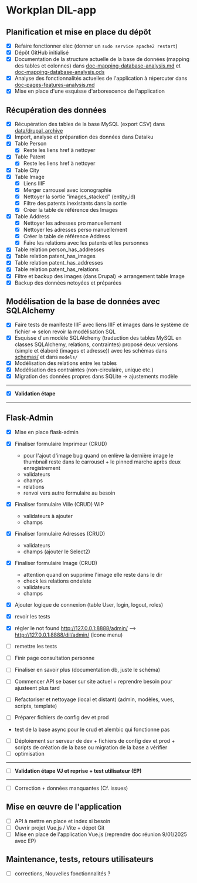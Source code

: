 # Workplan DIL-app

## Planification et mise en place du dépôt

- [X] Refaire fonctionner elec (donner un `sudo service apache2 restart`)
- [X] Dépôt GitHub initialisé
- [X] Documentation de la structure actuelle de la base de données (mapping des tables et colonnes) dans [doc-mapping-database-analysis.md](Analysis/doc-mapping-database-analysis.md) et [doc-mapping-database-analysis.ods](Analysis/doc-mapping-database-analysis.ods)
- [X] Analyse des fonctionnalités actuelles de l'application à répercuter dans [doc-pages-features-analysis.md](Analysis/doc-pages-features-analysis.md)
- [X] Mise en place d'une esquisse d'arborescence de l'application

## Récupération des données

- [X] Récupération des tables de la base MySQL (export CSV) dans [data/drupal_archive](../../data/drupal_archive)
- [X] Import, analyse et préparation des données dans Dataiku
- [X] Table Person
  - [X] Reste les liens href à nettoyer
- [X] Table Patent
  - [X] Reste les liens href à nettoyer
- [X] Table City
- [X] Table Image
  - [X] Liens IIIF 
  - [X] Merger carrousel avec iconographie
  - [X] Nettoyer la sortie "images_stacked" (entity_id)
  - [X] Filtre des patents inexistants dans la sortie
  - [X] Créer la table de référence des Images
- [X] Table Address
  - [X] Nettoyer les adresses pro manuellement
  - [X] Nettoyer les adresses perso manuellement
  - [X] Créer la table de référence Address
  - [X] Faire les relations avec les patents et les personnes
- [X] Table relation person_has_addresses
- [X] Table relation patent_has_images
- [X] Table relation patent_has_addresses
- [X] Table relation patent_has_relations
- [X] Filtre et backup des images (dans Drupal) => arrangement table Image
- [X] Backup des données netoyées et préparées

## Modélisation de la base de données avec SQLAlchemy

- [X] Faire tests de manifeste IIIF avec liens IIIF et images dans le système de fichier => selon revoir la modélisation SQL
- [X] Esquisse d'un modèle SQLAlchemy (traduction des tables MySQL en classes SQLAlchemy, relations, contraintes) proposé deux versions (simple et élaboré (images et adresse)) avec les schémas dans [schemas/](Proposal/schemas) et dans `models/`
- [X] Modélisation des relations entre les tables
- [X] Modélisation des contraintes (non-circulaire, unique etc.)
- [X] Migration des données propres dans SQLite -> ajustements modèle

---
- [X] **Validation étape**
---

## Flask-Admin

- [X] Mise en place flask-admin


- [X] Finaliser formulaire Imprimeur (CRUD)
    - pour l'ajout d'image bug quand on enlève la dernière image le thumbnail reste dans le carrousel + le pinned marche après deux enregistrement
    - validateurs
    - champs
    - relations
    - renvoi vers autre formulaire au besoin
- [X] Finaliser formulaire Ville (CRUD) WIP
  - validateurs à ajouter
  - champs
- [X] Finaliser formulaire Adresses (CRUD)
  - validateurs
  - champs (ajouter le Select2)
- [X] Finaliser formulaire Image (CRUD)
  - attention quand on supprime l'image elle reste dans le dir
  - check les relations ondelete
  - validateurs
  - champs
- [X] Ajouter logique de connexion (table User, login, logout, roles)
- [X] revoir les tests
- [X] régler le not found http://127.0.0.1:8888/admin/ --> http://127.0.0.1:8888/dil/admin/ (icone menu)
- [ ] remettre les tests
- [ ] Finir page consultation personne
- [ ] Finaliser en savoir plus (documentation db, juste le schéma)
- [ ] Commencer API se baser sur site actuel + reprendre besoin pour ajusteent plus tard
- [ ] Refactoriser et nettoyage (local et distant) (admin, modèles, vues, scripts, template)
- [ ] Préparer fichiers de config dev et prod
- test de la base async pour le crud et alembic qui fonctionne pas
- [ ] Déploiement sur serveur de dev + fichiers de config dev et prod + scripts de création de la base ou migration de la base a vérifier
- [ ] optimisation
---
- [ ] **Validation étape VJ et reprise + test utilisateur (EP)**
---
- [ ] Correction + données manquantes (Cf. issues)

## Mise en œuvre de l'application

- [ ] API à mettre en place et index si besoin
- [ ] Ouvrir projet Vue.js / Vite + dépot Git
- [ ] Mise en place de l'application Vue.js (reprendre doc réunion 9/01/2025 avec EP)

## Maintenance, tests, retours utilisateurs

- [ ] corrections, Nouvelles fonctionnalités ?